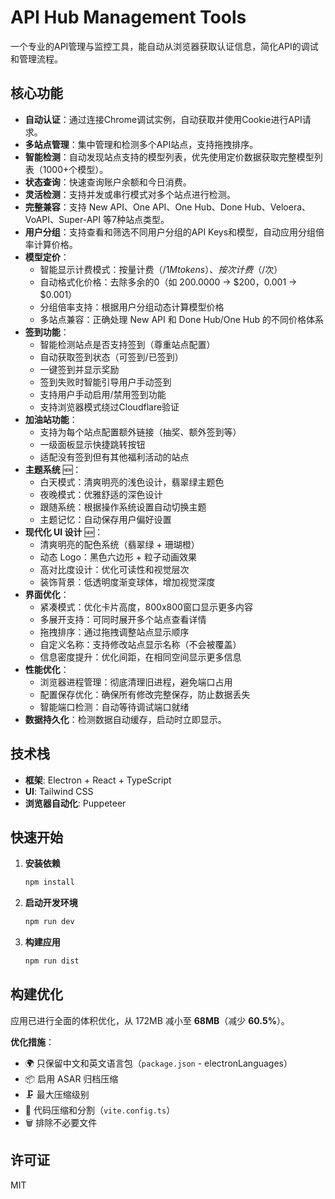# API Hub Management Tools

一个专业的API管理与监控工具，能自动从浏览器获取认证信息，简化API的调试和管理流程。

## 核心功能

- **自动认证**：通过连接Chrome调试实例，自动获取并使用Cookie进行API请求。
- **多站点管理**：集中管理和检测多个API站点，支持拖拽排序。
- **智能检测**：自动发现站点支持的模型列表，优先使用定价数据获取完整模型列表（1000+个模型）。
- **状态查询**：快速查询账户余额和今日消费。
- **灵活检测**：支持并发或串行模式对多个站点进行检测。
- **完整兼容**：支持 New API、One API、One Hub、Done Hub、Veloera、VoAPI、Super-API 等7种站点类型。
- **用户分组**：支持查看和筛选不同用户分组的API Keys和模型，自动应用分组倍率计算价格。
- **模型定价**：
  - 智能显示计费模式：按量计费（$/1M tokens）、按次计费（$/次）
  - 自动格式化价格：去除多余的0（如 200.0000 → $200，0.001 → $0.001）
  - 分组倍率支持：根据用户分组动态计算模型价格
  - 多站点兼容：正确处理 New API 和 Done Hub/One Hub 的不同价格体系
- **签到功能**：
  - 智能检测站点是否支持签到（尊重站点配置）
  - 自动获取签到状态（可签到/已签到）
  - 一键签到并显示奖励
  - 签到失败时智能引导用户手动签到
  - 支持用户手动启用/禁用签到功能
  - 支持浏览器模式绕过Cloudflare验证
- **加油站功能**：
  - 支持为每个站点配置额外链接（抽奖、额外签到等）
  - 一级面板显示快捷跳转按钮
  - 适配没有签到但有其他福利活动的站点
- **主题系统** 🆕：
  - 白天模式：清爽明亮的浅色设计，翡翠绿主题色
  - 夜晚模式：优雅舒适的深色设计
  - 跟随系统：根据操作系统设置自动切换主题
  - 主题记忆：自动保存用户偏好设置
- **现代化 UI 设计** 🆕：
  - 清爽明亮的配色系统（翡翠绿 + 珊瑚橙）
  - 动态 Logo：黑色六边形 + 粒子动画效果
  - 高对比度设计：优化可读性和视觉层次
  - 装饰背景：低透明度渐变球体，增加视觉深度
- **界面优化**：
  - 紧凑模式：优化卡片高度，800x800窗口显示更多内容
  - 多展开支持：可同时展开多个站点查看详情
  - 拖拽排序：通过拖拽调整站点显示顺序
  - 自定义名称：支持修改站点显示名称（不会被覆盖）
  - 信息密度提升：优化间距，在相同空间显示更多信息
- **性能优化**：
  - 浏览器进程管理：彻底清理旧进程，避免端口占用
  - 配置保存优化：确保所有修改完整保存，防止数据丢失
  - 智能端口检测：自动等待调试端口就绪
- **数据持久化**：检测数据自动缓存，启动时立即显示。

## 技术栈

- **框架**: Electron + React + TypeScript
- **UI**: Tailwind CSS
- **浏览器自动化**: Puppeteer

## 快速开始

1.  **安装依赖**
    ```bash
    npm install
    ```

2.  **启动开发环境**
    ```bash
    npm run dev
    ```

3.  **构建应用**
    ```bash
    npm run dist
    ```

## 构建优化

应用已进行全面的体积优化，从 172MB 减小至 **68MB**（减少 **60.5%**）。

**优化措施**：
- 🌍 只保留中文和英文语言包（`package.json` - electronLanguages）
- 📦 启用 ASAR 归档压缩
- 🗜️ 最大压缩级别
- 🎯 代码压缩和分割（`vite.config.ts`）
- 🗑️ 排除不必要文件

## 许可证

MIT